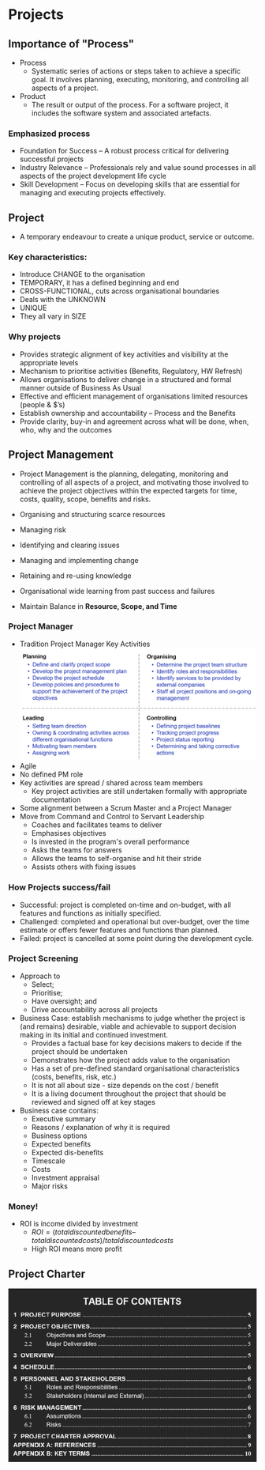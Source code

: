 # Projects

## Importance of "Process"

- Process 
    - Systematic series of actions or steps taken to achieve a specific
goal. It involves planning, executing, monitoring, and controlling all aspects
of a project.
- Product 
    - The result or output of the process. For a software project, it
includes the software system and associated artefacts.

### Emphasized process

- Foundation for Success – A robust process critical for delivering
successful projects
- Industry Relevance – Professionals rely and value sound processes in
all aspects of the project development life cycle
- Skill Development – Focus on developing skills that are essential for
managing and executing projects effectively.

## Project
- A temporary endeavour to create a unique product, service or outcome.

### Key characteristics:
- Introduce CHANGE to the organisation
- TEMPORARY, it has a defined beginning and end
- CROSS-FUNCTIONAL, cuts across organisational boundaries
- Deals with the UNKNOWN
- UNIQUE
- They all vary in SIZE

### Why projects
- Provides strategic alignment of key activities and visibility at the appropriate levels
- Mechanism to prioritise activities (Benefits, Regulatory, HW Refresh)
- Allows organisations to deliver change in a structured and formal manner outside of Business As
Usual
- Effective and efficient management of organisations limited resources (people & $’s)
- Establish ownership and accountability – Process and the Benefits
- Provide clarity, buy-in and agreement across what will be done, when, who, why and the
outcomes

## Project Management
- Project Management is the planning, delegating, monitoring and controlling of all aspects of a
project, and motivating those involved to achieve the project objectives within the expected targets
for time, costs, quality, scope, benefits and risks.
- Organising and structuring scarce resources
- Managing risk
- Identifying and clearing issues
- Managing and implementing change
- Retaining and re-using knowledge
- Organisational wide learning from past success and failures

- Maintain Balance in **Resource, Scope, and Time**

### Project Manager
- Tradition Project Manager Key Activities
![alt text](./images/project_manager.png)
- Agile
- No defined PM role
- Key activities are spread / shared across team members
    - Key project activities are still undertaken formally with appropriate documentation
- Some alignment between a Scrum Master and a Project Manager
- Move from Command and Control to Servant Leadership
    - Coaches and facilitates teams to deliver
    - Emphasises objectives
    - Is invested in the program's overall performance
    - Asks the teams for answers
    - Allows the teams to self-organise and hit their stride
    - Assists others with fixing issues

### How Projects success/fail
- Successful: project is completed on-time and on-budget, with all features and functions as initially specified.
- Challenged: completed and operational but over-budget, over the time estimate or offers fewer features and functions
than planned.
- Failed: project is cancelled at some point during the development cycle.

### Project Screening
- Approach to 
    - Select;
    - Prioritise;
    - Have oversight; and
    - Drive accountability across all projects
- Business Case: establish mechanisms to judge whether the project is (and remains) desirable, viable and achievable to support decision making in its initial and continued investment.
    - Provides a factual base for key decisions makers to decide if the project should be undertaken
    - Demonstrates how the project adds value to the organisation
    - Has a set of pre-defined standard organisational characteristics (costs, benefits, risk, etc.)
    - It is not all about size - size depends on the cost / benefit
    - It is a living document throughout the project that should be reviewed and signed off at key
    stages
- Business case contains:
    - Executive summary
    - Reasons / explanation of why it is required
    - Business options
    - Expected benefits
    - Expected dis-benefits
    - Timescale
    - Costs
    - Investment appraisal
    - Major risks

### Money!
- ROI is income divided by investment
    - $ROI = (total discounted benefits – total discounted costs) / total discounted
    costs$
    - High ROI means more profit

## Project Charter
![alt text](./images/project_charter.png)
